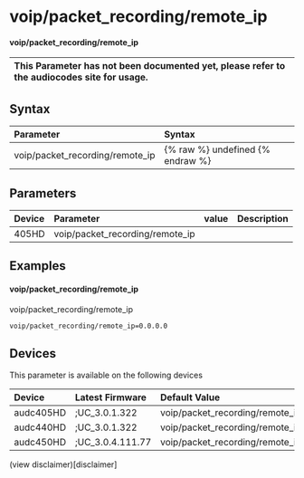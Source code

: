 ﻿---
description: voip/packet_recording/remote_ip
search: false
---

# voip/packet_recording/remote_ip

#### voip/packet_recording/remote_ip


| This Parameter has not been documented yet, please refer to the audiocodes site for usage.  |
| :--- |

## Syntax
| Parameter | Syntax |
| :--- | :--- |
|voip/packet_recording/remote_ip | {% raw %} undefined {% endraw %} |

## Parameters
|Device|Parameter|value|Description|
|:---|:---|:---|:---|
| 405HD | voip/packet_recording/remote_ip |  |  |

## Examples
#### voip/packet_recording/remote_ip

voip/packet_recording/remote_ip

```
voip/packet_recording/remote_ip=0.0.0.0
```

## Devices
This parameter is available on the following devices

| Device | Latest Firmware | Default Value |
|:---|:---|:---|
| audc405HD | ;UC_3.0.1.322 | voip/packet_recording/remote_ip=0.0.0.0 
| audc440HD | ;UC_3.0.1.322 | voip/packet_recording/remote_ip=0.0.0.0 
| audc450HD | ;UC_3.0.4.111.77 | voip/packet_recording/remote_ip=0.0.0.0 

(view disclaimer)[disclaimer]
